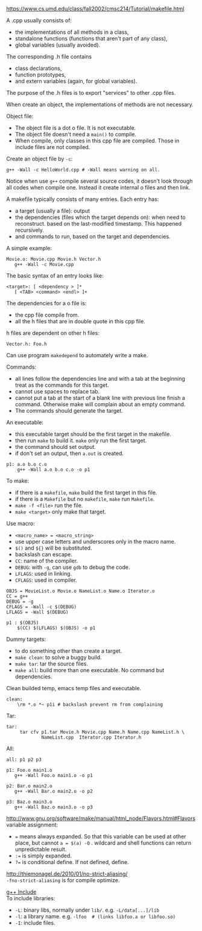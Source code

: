 https://www.cs.umd.edu/class/fall2002/cmsc214/Tutorial/makefile.html  

A .cpp usually consists of:
- the implementations of all methods in a class,
- standalone functions (functions that aren't part of any class),
- global variables (usually avoided). 

The corresponding .h file contains
- class declarations,
- function prototypes,
- and extern variables (again, for global variables). 

The purpose of the .h files is to export "services" to other .cpp files. 

When create an object, the implementations of methods are not necessary. 

Object file:  
- The object file is a dot o file. It is not executable.  
- The object file doesn't need a `main()` to compile.  
- When compile, only classes in this cpp file are compiled. Those in include files are not compiled.  

Create an object file by `-c`:  
```
g++ -Wall -c HelloWorld.cpp # -Wall means warning on all.  
```

Notice when use `g++` compile several source codes, it doesn't look through all codes when compile one. Instead it create internal o files and then link.  
  
A makefile typically consists of many entries. Each entry has:
- a target (usually a file): output  
- the dependencies (files which the target depends on): when need to reconstruct. based on the last-modified timestamp. This happened recursively.  
- and commands to run, based on the target and dependencies. 

A simple example:  
```
Movie.o: Movie.cpp Movie.h Vector.h
   g++ -Wall -c Movie.cpp
```

The basic syntax of an entry looks like:
```
<target>: [ <dependency > ]*
   [ <TAB> <command> <endl> ]+
```

The dependencies for a o file is:  
- the cpp file compile from.  
- all the h files that are in double quote in this cpp file.  

h files are dependent on other h files:  
```
Vector.h: Foo.h
```

Can use program `makedepend` to automately write a make.  

Commands:  
- all lines follow the dependencies line and with a tab at the beginning treat as the commands for this target.  
- cannot use spaces to replace tab.  
- cannot put a tab at the start of a blank line with previous line finish a command. Otherwise make will complain about an empty command.  
- The commands should generate the target.  

An executable:  
- this executable target should be the first target in the makefile.  
- then run `make` to build it. `make` only run the first target.  
- the command should set output.  
- if don't set an output, then `a.out` is created.  

```
p1: a.o b.o c.o
    g++ -Wall a.o b.o c.o -o p1
```

To make:  
- if there is a `makefile`, `make` build the first target in this file.  
- if there is a `Makefile` but no `makefile`, `make` run `Makefile`.  
- `make -f <file>` run the file.  
- `make <target>` only make that target.  

Use macro:  
- `<macro_name> = <macro_string>`  
- use upper case letters and underscores only in the macro name.  
- `$()` and `${}` will be substituted.  
- backslash can escape.  
- `CC`: name of the compiler.  
- `DEBUG`: with `-g`, can use `gdb` to debug the code.  
- `LFLAGS`: used in linking.  
- `CFLAGS`: used in compiler.  

```
OBJS = MovieList.o Movie.o NameList.o Name.o Iterator.o
CC = g++
DEBUG = -g
CFLAGS = -Wall -c $(DEBUG)
LFLAGS = -Wall $(DEBUG)

p1 : $(OBJS)
    $(CC) $(LFLAGS) $(OBJS) -o p1
```

Dummy targets:  
- to do something other than create a target.  
- `make clean`: to solve a buggy build.  
- `make tar`: tar the source files.  
- `make all`: build more than one executable. No command but dependencies.  

Clean builded temp, emacs temp files and executable.  
```
clean: 
    \rm *.o *~ p1i # backslash prevent rm from complaining
```

Tar:  
```
tar:
     tar cfv p1.tar Movie.h Movie.cpp Name.h Name.cpp NameList.h \
             NameList.cpp  Iterator.cpp Iterator.h
```

All:  
```
all: p1 p2 p3

p1: Foo.o main1.o
   g++ -Wall Foo.o main1.o -o p1

p2: Bar.o main2.o
   g++ -Wall Bar.o main2.o -o p2

p3: Baz.o main3.o
   g++ -Wall Baz.o main3.o -o p3
```

http://www.gnu.org/software/make/manual/html_node/Flavors.html#Flavors  
variable assignment: 
- `=` means always expanded. So that this variable can be used at other place, but cannot `a = $(a) -O` . wildcard and shell functions can return unpredictable result.  
- `:=` is simply expanded. 
- `?=` is conditional define. If not defined, define.  

http://thiemonagel.de/2010/01/no-strict-aliasing/  
`-fno-strict-aliasing` is for compile optimize.  

[g++ Include](http://stackoverflow.com/questions/6141147/how-do-i-include-a-path-to-libraries-in-g)  
To include libraries:  
- `-L`: binary libs, normally under `lib/`. e.g. `-L/data[...]/lib`  
- `-l`: a library name. e.g. `-lfoo  # (links libfoo.a or libfoo.so)`  
- `-I`: include files.  

